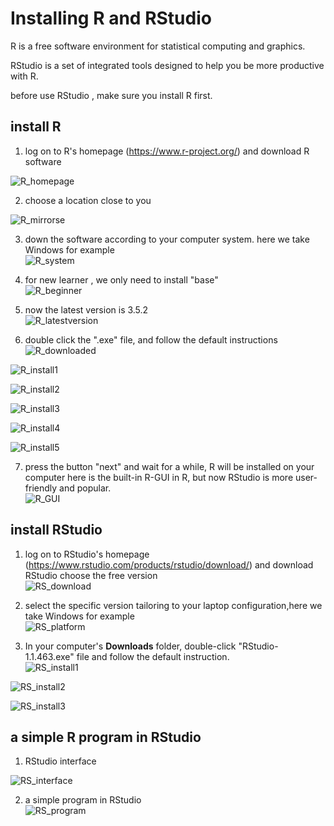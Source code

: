 
# Installing R and RStudio

R is a free software environment for statistical computing and graphics.  

RStudio is a set of integrated tools designed to help you be more productive with R.  

before use RStudio , make sure you install R first.  



## install R  


1. log on to R's homepage (https://www.r-project.org/) and download R software  

![R_homepage](Figures/R_homepage.png)  

2. choose a location close to you  

![R_mirrorse](Figures/R_mirrors.png)  

3. down the software according to your computer system. here we take Windows for example  
![R_system](Figures/R_system.png)  

4. for new learner , we only need to install "base"  
![R_beginner](Figures/R_beginner.png)  

5. now the latest version is 3.5.2  
![R_latestversion](Figures/R_latestversion.png)  

6. double click the ".exe" file, and follow the default instructions  
![R_downloaded](Figures/R_downloaded.png)  

![R_install1](Figures/R_install1.png)  

![R_install2](Figures/R_install2.png)  

![R_install3](Figures/R_install3.png)  

![R_install4](Figures/R_install4.png)  

![R_install5](Figures/R_install5.png)  

7. press the button "next" and wait for a while, R will be installed on your computer
here is the built-in R-GUI in R, but now RStudio is more user-friendly and popular.  
![R_GUI](Figures/R_GUI.png)  

## install RStudio  

1. log on to RStudio's homepage (https://www.rstudio.com/products/rstudio/download/) and download RStudio
 choose the free version  
 ![RS_download](Figures/RS_download.png)  

2. select the specific version tailoring to your laptop configuration,here we take Windows for example  
 ![RS_platform](Figures/RS_platform.png)  

3. In your computer's **Downloads** folder, double-click "RStudio-1.1.463.exe" file and follow the default instruction.  
![RS_install1](Figures/RS_install1.png)  

![RS_install2](Figures/RS_install2.png)  

![RS_install3](Figures/RS_install3.png)


##  a simple R program in RStudio  

1. RStudio interface  

![RS_interface](Figures/RS_interface.png)  

2. a simple program in RStudio  
![RS_program](Figures/RS_program.png)  
